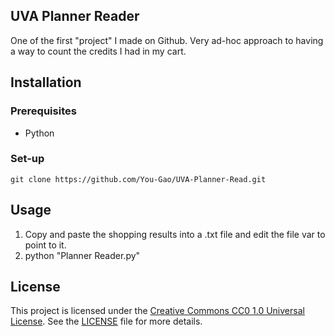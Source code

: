 ## UVA Planner Reader
One of the first "project" I made on Github. Very ad-hoc approach to having a way to count the credits I had in my cart.

## Installation

### Prerequisites
- Python

### Set-up
```
git clone https://github.com/You-Gao/UVA-Planner-Read.git
```

## Usage
1. Copy and paste the shopping results into a .txt file and edit the file var to point to it.
2. python "Planner Reader.py"

## License
This project is licensed under the [Creative Commons CC0 1.0 Universal License](https://creativecommons.org/publicdomain/zero/1.0/). See the [LICENSE](LICENSE) file for more details.
